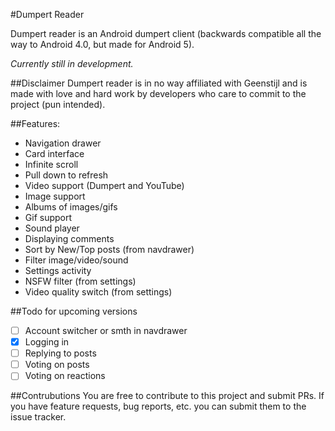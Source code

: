 #Dumpert Reader

Dumpert reader is an Android dumpert client (backwards compatible all the way to Android 4.0, but made for Android 5).

*Currently still in development.*

##Disclaimer
Dumpert reader is in no way affiliated with Geenstijl and is made with love and hard work by developers who care to commit to the project (pun intended).

##Features:
- Navigation drawer
- Card interface
- Infinite scroll
- Pull down to refresh
- Video support (Dumpert and YouTube)
- Image support
- Albums of images/gifs
- Gif support
- Sound player
- Displaying comments
- Sort by New/Top posts (from navdrawer)
- Filter image/video/sound
- Settings activity
- NSFW filter (from settings)
- Video quality switch (from settings)

##Todo for upcoming versions
- [ ] Account switcher or smth in navdrawer
- [x] Logging in
- [ ] Replying to posts
- [ ] Voting on posts
- [ ] Voting on reactions

##Contrubutions
You are free to contribute to this project and submit PRs. If you have feature requests, bug reports, etc. you can submit them to the issue tracker.
